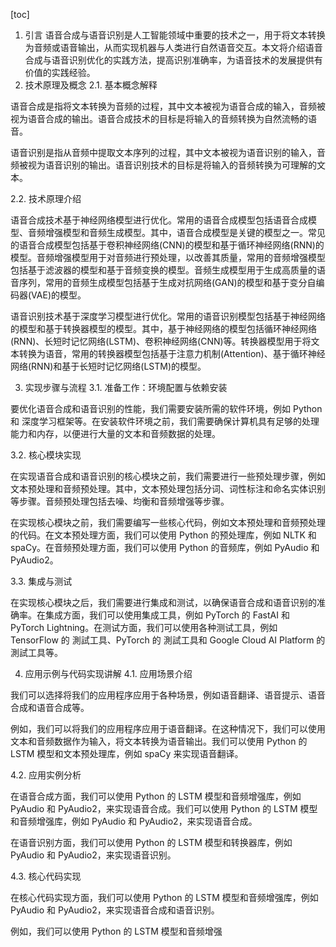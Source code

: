 
[toc]                    
                
                
1. 引言
语音合成与语音识别是人工智能领域中重要的技术之一，用于将文本转换为音频或语音输出，从而实现机器与人类进行自然语音交互。本文将介绍语音合成与语音识别优化的实践方法，提高识别准确率，为语音技术的发展提供有价值的实践经验。
2. 技术原理及概念
2.1. 基本概念解释

语音合成是指将文本转换为音频的过程，其中文本被视为语音合成的输入，音频被视为语音合成的输出。语音合成技术的目标是将输入的音频转换为自然流畅的语音。

语音识别是指从音频中提取文本序列的过程，其中文本被视为语音识别的输入，音频被视为语音识别的输出。语音识别技术的目标是将输入的音频转换为可理解的文本。

2.2. 技术原理介绍

语音合成技术基于神经网络模型进行优化。常用的语音合成模型包括语音合成模型、音频增强模型和音频生成模型。其中，语音合成模型是关键的模型之一。常见的语音合成模型包括基于卷积神经网络(CNN)的模型和基于循环神经网络(RNN)的模型。音频增强模型用于对音频进行预处理，以改善其质量，常用的音频增强模型包括基于滤波器的模型和基于音频变换的模型。音频生成模型用于生成高质量的语音序列，常用的音频生成模型包括基于生成对抗网络(GAN)的模型和基于变分自编码器(VAE)的模型。

语音识别技术基于深度学习模型进行优化。常用的语音识别模型包括基于神经网络的模型和基于转换器模型的模型。其中，基于神经网络的模型包括循环神经网络(RNN)、长短时记忆网络(LSTM)、卷积神经网络(CNN)等。转换器模型用于将文本转换为语音，常用的转换器模型包括基于注意力机制(Attention)、基于循环神经网络(RNN)和基于长短时记忆网络(LSTM)的模型。

3. 实现步骤与流程
3.1. 准备工作：环境配置与依赖安装

要优化语音合成和语音识别的性能，我们需要安装所需的软件环境，例如 Python 和 深度学习框架等。在安装软件环境之前，我们需要确保计算机具有足够的处理能力和内存，以便进行大量的文本和音频数据的处理。

3.2. 核心模块实现

在实现语音合成和语音识别的核心模块之前，我们需要进行一些预处理步骤，例如文本预处理和音频预处理。其中，文本预处理包括分词、词性标注和命名实体识别等步骤。音频预处理包括去噪、均衡和音频增强等步骤。

在实现核心模块之前，我们需要编写一些核心代码，例如文本预处理和音频预处理的代码。在文本预处理方面，我们可以使用 Python 的预处理库，例如 NLTK 和 spaCy。在音频预处理方面，我们可以使用 Python 的音频库，例如 PyAudio 和 PyAudio2。

3.3. 集成与测试

在实现核心模块之后，我们需要进行集成和测试，以确保语音合成和语音识别的准确率。在集成方面，我们可以使用集成工具，例如 PyTorch 的 FastAI 和 PyTorch Lightning。在测试方面，我们可以使用各种测试工具，例如 TensorFlow 的 測試工具、PyTorch 的 測試工具和 Google Cloud AI Platform 的 測試工具等。

4. 应用示例与代码实现讲解
4.1. 应用场景介绍

我们可以选择将我们的应用程序应用于各种场景，例如语音翻译、语音提示、语音合成和语音合成等。

例如，我们可以将我们的应用程序应用于语音翻译。在这种情况下，我们可以使用文本和音频数据作为输入，将文本转换为语音输出。我们可以使用 Python 的 LSTM 模型和文本预处理库，例如 spaCy 来实现语音翻译。

4.2. 应用实例分析

在语音合成方面，我们可以使用 Python 的 LSTM 模型和音频增强库，例如 PyAudio 和 PyAudio2，来实现语音合成。我们可以使用 Python 的 LSTM 模型和音频增强库，例如 PyAudio 和 PyAudio2，来实现语音合成。

在语音识别方面，我们可以使用 Python 的 LSTM 模型和转换器库，例如 PyAudio 和 PyAudio2，来实现语音识别。

4.3. 核心代码实现

在核心代码实现方面，我们可以使用 Python 的 LSTM 模型和音频增强库，例如 PyAudio 和 PyAudio2，来实现语音合成和语音识别。

例如，我们可以使用 Python 的 LSTM 模型和音频增强

